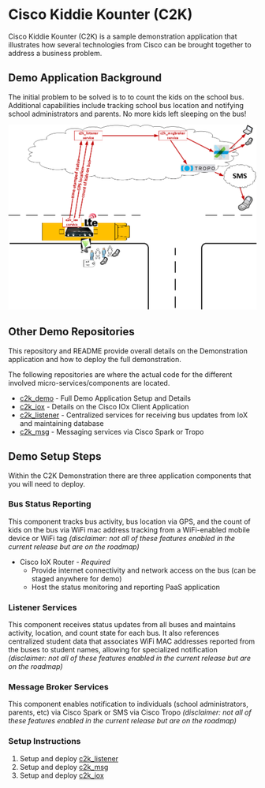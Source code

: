 # Cisco Kiddie Kounter (C2K)

Cisco Kiddie Kounter (C2K) is a sample demonstration application that illustrates how several technologies from Cisco can be brought together to address a business problem.  

## Demo Application Background
The initial problem to be solved is to to count the kids on the school bus.  Additional capabilities include tracking school bus location and notifying school administrators and parents.  No more kids left sleeping on the bus!

![](c2k-diagram.png)

## Other Demo Repositories
This repository and README provide overall details on the Demonstration application and how to deploy the full demonstration.

The following repositories are where the actual code for the different involved micro-services/components are located. 

* [c2k_demo](https://github.com/imapex/c2k_demo) - Full Demo Application Setup and Details
* [c2k_iox](https://github.com/imapex/c2k_iox) - Details on the Cisco IOx Client Application
* [c2k_listener](https://github.com/imapex/c2k_listener) - Centralized services for receiving bus updates from IoX and maintaining database
* [c2k_msg](https://github.com/imapex/c2k_msg) - Messaging services via Cisco Spark or Tropo

## Demo Setup Steps
Within the C2K Demonstration there are three application components that you will need to deploy.

### Bus Status Reporting
This component tracks bus activity, bus location via GPS, and the count of kids on the bus via WiFi mac address tracking from a WiFi-enabled mobile device or WiFi tag *(disclaimer: not all of these features enabled in the current release but are on the roadmap)*

* Cisco IoX Router - *Required*  
	* Provide internet connectivity and network access on the bus (can be staged anywhere for demo)
	* Host the status monitoring and reporting PaaS application

### Listener Services
This component receives status updates from all buses and maintains activity, location, and count state for each bus.  It also references centralized student data that associates WiFi MAC addresses reported from the buses to student names, allowing for specialized notification *(disclaimer: not all of these features enabled in the current release but are on the roadmap)*

### Message Broker Services
This component enables notification to individuals (school administrators, parents, etc) via Cisco Spark or SMS via Cisco Tropo *(disclaimer: not all of these features enabled in the current release but are on the roadmap)*

### Setup Instructions
1. Setup and deploy [c2k_listener](https://github.com/imapex/c2k_listener)
2. Setup and deploy [c2k_msg](https://github.com/imapex/c2k_msg)
3. Setup and deploy [c2k_iox](https://github.com/imapex/c2k_iox)


